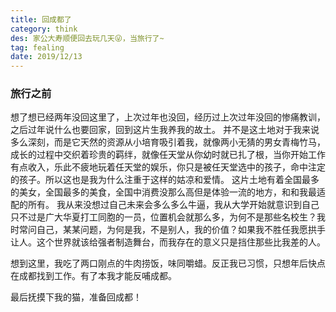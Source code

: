 ```yaml
---
title: 回成都了
category: think
des: 家公大寿顺便回去玩几天😜，当旅行了~
tag: fealing
date: 2019/12/13
---
```


### 旅行之前

想了想已经两年没回这里了，上次过年也没回，经历过上次过年没回的惨痛教训，之后过年说什么也要回家，回到这片生我养我的故土。
并不是这土地对于我来说多么深刻，而是它天然的资源从小培育吸引着我，就像两小无猜的男女青梅竹马，成长的过程中交织着珍贵的羁绊，就像任天堂从你幼时就已扎了根，当你开始工作有点收入，乐此不疲地玩着任天堂的娱乐，你只是被任天堂选中的孩子，命中注定的孩子。所以这也是我为什么注重于这样的姑凉和爱情。
这片土地有着全国最多的美女，全国最多的美食，全国中消费没那么高但是体验一流的地方，和和我最适配的所有。
我从来没想过自己未来会多么多么牛逼，我从大学开始就意识到自己只不过是广大华夏打工同胞的一员，位置机会就那么多，为何不是那些名校生？我时常问自己，某某问题，为何是我，不是别人，我的价值？如果我不胜任我愿拱手让人。这个世界就该给强者制造舞台，而我存在的意义只是挡住那些比我差的人。

想到这里，我吃了两口刚点的牛肉捞饭，味同嚼蜡。反正我已习惯，只想年后快点在成都找到工作。有了本我才能反哺成都。

最后抚摸下我的猫，准备回成都！
